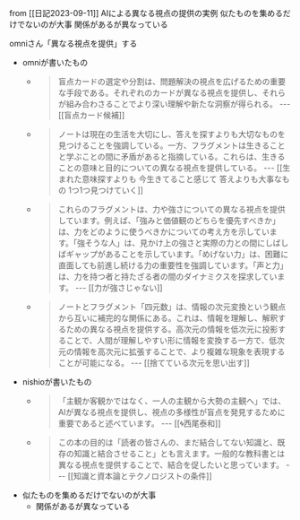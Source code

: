 
from [[日記2023-09-11]]
AIによる異なる視点の提供の実例
似たものを集めるだけでないのが大事
関係があるが異なっている

omniさん「異なる視点を提供」する
- omniが書いたもの
    - > 盲点カードの選定や分割は、問題解決の視点を広げるための重要な手段である。それぞれのカードが異なる視点を提供し、それらが組み合わさることでより深い理解や新たな洞察が得られる。 --- [[盲点カード候補]]
    - > ノートは現在の生活を大切にし、答えを探すよりも大切なものを見つけることを強調している。一方、フラグメントは生きることと学ぶことの間に矛盾があると指摘している。これらは、生きることの意味と目的についての異なる視点を提供している。 --- [[生まれた意味探すよりも 今生きてること感じて 答えよりも大事なもの 1つ1つ見つけていく]]
    - > これらのフラグメントは、力や強さについての異なる視点を提供しています。例えば、「強みと価値観のどちらを優先すべきか」は、力をどのように使うべきかについての考え方を示しています。「強そうな人」は、見かけ上の強さと実際の力との間にしばしばギャップがあることを示しています。「めげない力」は、困難に直面しても前進し続ける力の重要性を強調しています。「声と力」は、力を持つ者と持たざる者の間のダイナミクスを探求しています。 --- [[力が強さじゃない]]
    - > ノートとフラグメント「四元数」は、情報の次元変換という観点から互いに補完的な関係にある。これは、情報を理解し、解釈するための異なる視点を提供する。高次元の情報を低次元に投影することで、人間が理解しやすい形に情報を変換する一方で、低次元の情報を高次元に拡張することで、より複雑な現象を表現することが可能になる。 --- [[捨てている次元を思い出す]]
- nishioが書いたもの
    - > 「主観か客観かではなく、一人の主観から大勢の主観へ」では、AIが異なる視点を提供し、視点の多様性が盲点を発見するために重要であると述べています。 --- [[🌀西尾泰和]]
    - > この本の目的は「読者の皆さんの、まだ結合してない知識と、既存の知識と結合させること」とも言えます。一般的な教科書とは異なる視点を提供することで、結合を促したいと思っています。 --- [[知識と資本論とテクノロジストの条件]]
- 似たものを集めるだけでないのが大事
    - 関係があるが異なっている

